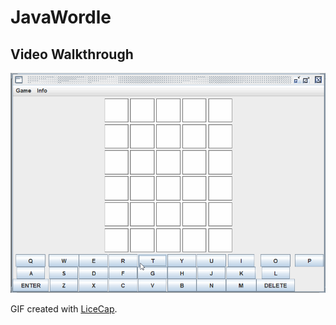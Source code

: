 # JavaWordle

## Video Walkthrough

<img src='JavaWordleWalkthrough.gif' title='Video Walkthrough' width='' alt='Video Walkthrough' />

GIF created with [LiceCap](http://www.cockos.com/licecap/).
